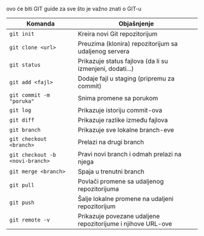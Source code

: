 ovo će biti GIT guide za sve što je važno znati o GIT-u

| Komanda                        | Objašnjenje                                               |
|---------------------------------|-----------------------------------------------------------|
| `git init`                      | Kreira novi Git repozitorijum                             |
| `git clone <url>`               | Preuzima (klonira) repozitorijum sa udaljenog servera     |
| `git status`                    | Prikazuje status fajlova (da li su izmenjeni, dodati...) |
| `git add <fajl>`                | Dodaje fajl u staging (pripremu za commit)                |
| `git commit -m "poruka"`        | Snima promene sa porukom                                  |
| `git log`                       | Prikazuje istoriju commit-ova                             |
| `git diff`                      | Prikazuje razlike između fajlova                         |
| `git branch`                    | Prikazuje sve lokalne branch-eve                          |
| `git checkout <branch>`         | Prelazi na drugi branch                                  |
| `git checkout -b <novi-branch>` | Pravi novi branch i odmah prelazi na njega                |
| `git merge <branch>`            | Spaja <branch> u trenutni branch                          |
| `git pull`                      | Povlači promene sa udaljenog repozitorijuma               |
| `git push`                      | Šalje lokalne promene na udaljeni repozitorijum           |
| `git remote -v`                 | Prikazuje povezane udaljene repozitorijume i njihove URL-ove |
